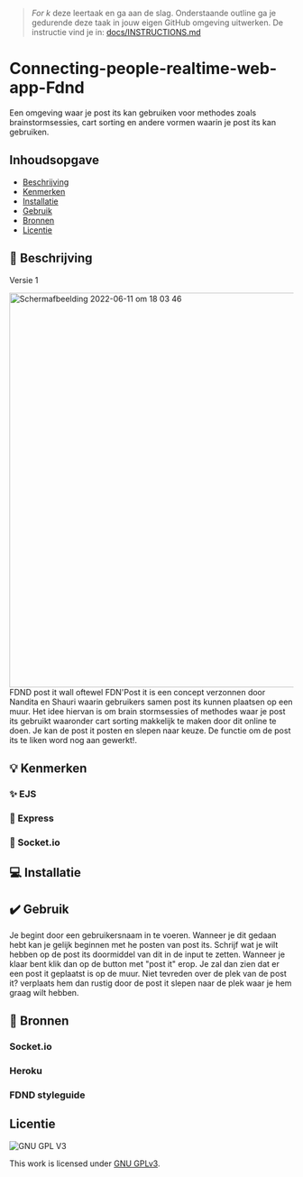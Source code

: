 > _For
k_ deze leertaak en ga aan de slag. Onderstaande outline ga je gedurende deze taak in jouw eigen GitHub omgeving uitwerken. De instructie vind je in: [docs/INSTRUCTIONS.md](docs/INSTRUCTIONS.md)

# Connecting-people-realtime-web-app-Fdnd
<!-- Geef je project een titel en schrijf in één zin wat het is -->
Een omgeving waar je post its kan gebruiken voor methodes zoals brainstormsessies, cart sorting en andere vormen waarin je post its kan gebruiken. 
## Inhoudsopgave

  * [Beschrijving](#beschrijving)
  * [Kenmerken](#kenmerken)
  * [Installatie](#installatie)
  * [Gebruik](#gebruik)
  * [Bronnen](#bronnen)
  * [Licentie](#licentie)

## 📘 Beschrijving
Versie 1

<img width="700" alt="Schermafbeelding 2022-06-11 om 18 03 46" src="https://user-images.githubusercontent.com/90189750/173195567-744e6f3b-5d86-4e79-89e1-1a87abff4256.png">
<!-- In de Beschrijving staat hoe je project er uit ziet, hoe het werkt en wat je er mee kan. -->
<!-- Voeg een mooie poster visual toe 📸 -->
<!-- Voeg een link toe naar Github Pages 🌐-->
FDND post it wall oftewel FDN'Post it is een concept verzonnen door Nandita en Shauri waarin gebruikers samen post its kunnen plaatsen op een muur. Het idee hiervan is om brain stormsessies of methodes waar je post its gebruikt waaronder cart sorting makkelijk te maken door dit online te doen. Je kan de post it posten en slepen naar keuze. De functie om de post its te liken word nog aan gewerkt!. 


## 💡 Kenmerken
<!-- Bij Kenmerken staat welke technieken zijn gebruikt en hoe. Wat is de HTML structuur? Wat zijn de belangrijkste dingen in CSS? Wat is er met Javascript gedaan en hoe? Misschien heb je een framwork of library gebruikt? -->
### ✨ EJS

### 💎 Express

### 💬 Socket.io


## 💻 Installatie

## ✔️ Gebruik

Je begint door een gebruikersnaam in te voeren. Wanneer je dit gedaan hebt kan je gelijk beginnen met he posten van post its. Schrijf wat je wilt hebben op de post its doormiddel van dit in de input te zetten. Wanneer je klaar bent klik dan op de button met "post it" erop. Je zal dan zien dat er een post it geplaatst is op de muur. Niet tevreden over de plek van de post it? verplaats hem dan rustig door de post it slepen naar de plek waar je hem graag wilt hebben. 

## 📃 Bronnen

### Socket.io

### Heroku

### FDND styleguide
   
## Licentie

![GNU GPL V3](https://www.gnu.org/graphics/gplv3-127x51.png)

This work is licensed under [GNU GPLv3](./LICENSE).
